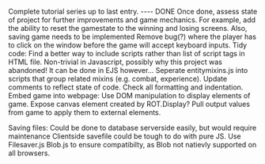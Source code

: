 Complete tutorial series up to last entry. ---- DONE
  Once done, assess state of project for further improvements and game mechanics.
  For example, add the ability to reset the gamestate to the winning and losing screens.
  Also, saving game needs to be implemented
Remove bug(?) where the player has to click on the window before the game will
  accept keyboard inputs.
Tidy code:
  Find a better way to include scripts rather than list of script tags in HTML file.
      Non-trivial in Javascript, possibly why this project was abandoned!  It can be done in EJS however...
  Seperate entitymixins.js into scripts that group related mixins (e.g. combat, experience).
  Update comments to reflect state of code.
  Check all formatting and indentation.
Embed game into webpage:
  Use DOM manipulation to display elements of game.
  Expose canvas element created by ROT.Display?
  Pull output values from game to apply them to external elements.

  Saving files:
    Could be done to database serverside easily, but would require maintenance
    Clientside savefile could be tough to do with pure JS.  Use Filesaver.js
    Blob.js to ensure compatibilty, as Blob not natievly supported on all browsers.
